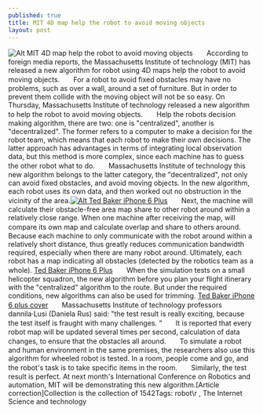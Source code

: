 ```yaml
---
published: true
title: MIT 4D map help the robot to avoid moving objects
layout: post
---
```

![Alt MIT 4D map help the robot to avoid moving objects](https://c2.staticflickr.com/2/1449/26326607990_e467f65923_z.jpg)　　According to foreign media reports, the Massachusetts Institute of technology (MIT) has released a new algorithm for robot using 4D maps help the robot to avoid moving objects.　　For a robot to avoid fixed obstacles may have no problems, such as over a wall, around a set of furniture. But in order to prevent them collide with the moving object will not be so easy. On Thursday, Massachusetts Institute of technology released a new algorithm to help the robot to avoid moving objects.　　Help the robots decision making algorithm, there are two: one is \"centralized\", another is \"decentralized\". The former refers to a computer to make a decision for the robot team, which means that each robot to make their own decisions. The latter approach has advantages in terms of integrating local observation data, but this method is more complex, since each machine has to guess the other robot what to do.　　Massachusetts Institute of technology this new algorithm belongs to the latter category, the \"decentralized\", not only can avoid fixed obstacles, and avoid moving objects. In the new algorithm, each robot uses its own data, and then worked out no obstruction in the vicinity of the area.[![Alt Ted Baker iPhone 6 Plus](http://www.nodcase.com/images/large/i6plus/ted_baker_i6p1209_lrg.jpg)](http://www.nodcase.com/ted-baker-iphone-6-plus-case-tanalia-oil-blossom-p-4468.html)　　Next, the machine will calculate their obstacle-free area map share to other robot around within a relatively close range. When one machine after receiving the map, will compare its own map and calculate overlap and share to others around.　　Because each machine to only communicate with the robot around within a relatively short distance, thus greatly reduces communication bandwidth required, especially when there are many robot around. Ultimately, each robot has a map indicating all obstacles (detected by the robotics team as a whole). [Ted Baker iPhone 6 Plus](http://www.nodcase.com/ted-baker-iphone-6-plus-case-tanalia-oil-blossom-p-4468.html)　　When the simulation tests on a small helicopter squadron, the new algorithm before you plan your flight itinerary with the \"centralized\" algorithm to the route. But under the required conditions, new algorithms can also be used for trimming. [Ted Baker iPhone 6 plus cover](https://medium.com/@fendicase/phone-5-press-conference-live-44fcf953b6b6#.r2r5w037n)　　Massachusetts Institute of technology professors dannila·Lusi (Daniela Rus) said: \"the test result is really exciting, because the test itself is fraught with many challenges. ”　　It is reported that every robot map will be updated several times per second, calculation of data changes, to ensure that the obstacles all around.　　To simulate a robot and human environment in the same premises, the researchers also use this algorithm for wheeled robot is tested. In a room, people come and go, and the robot\'s task is to take specific items in the room.　　Similarly, the test result is perfect. At next month\'s International Conference on Robotics and automation, MIT will be demonstrating this new algorithm.[Article correction]Collection is the collection of 1542Tags: robot\r , The Internet Science and technology